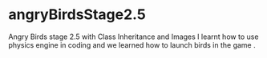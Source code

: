 # angryBirdsStage2.5
Angry Birds stage 2.5 with Class Inheritance and Images
I learnt how to use physics engine in coding and we learned how to launch birds in the game .

